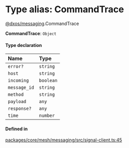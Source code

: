 # Type alias: CommandTrace

[@dxos/messaging](../modules/dxos_messaging.md).CommandTrace

 **CommandTrace**: `Object`

#### Type declaration

| Name | Type |
| :------ | :------ |
| `error?` | `string` |
| `host` | `string` |
| `incoming` | `boolean` |
| `message_id` | `string` |
| `method` | `string` |
| `payload` | `any` |
| `response?` | `any` |
| `time` | `number` |

#### Defined in

[packages/core/mesh/messaging/src/signal-client.ts:45](https://github.com/dxos/dxos/blob/main/packages/core/mesh/messaging/src/signal-client.ts#L45)
